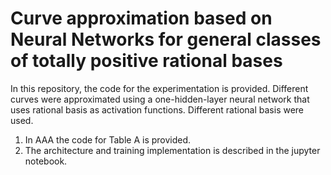 # Curve approximation based on Neural Networks for general classes of totally positive rational bases

In this repository, the code for the experimentation is provided. Different curves were approximated using a one-hidden-layer neural network that uses rational basis as activation functions. Different rational basis were used.

1. In AAA the code for Table A is provided.
2. The architecture and training implementation is described in the jupyter notebook.
